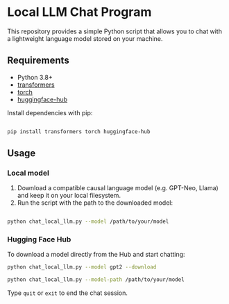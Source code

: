# Local LLM Chat Program

This repository provides a simple Python script that allows you to chat with a lightweight language model stored on your machine.

## Requirements

- Python 3.8+
- [transformers](https://github.com/huggingface/transformers)
- [torch](https://pytorch.org/)
- [huggingface-hub](https://github.com/huggingface/huggingface_hub)


Install dependencies with pip:

```bash

pip install transformers torch huggingface-hub

```

## Usage


### Local model


1. Download a compatible causal language model (e.g. GPT-Neo, Llama) and keep it on your local filesystem.
2. Run the script with the path to the downloaded model:

```bash

python chat_local_llm.py --model /path/to/your/model
```

### Hugging Face Hub
To download a model directly from the Hub and start chatting:

```bash
python chat_local_llm.py --model gpt2 --download

python chat_local_llm.py --model-path /path/to/your/model

```

Type `quit` or `exit` to end the chat session.

